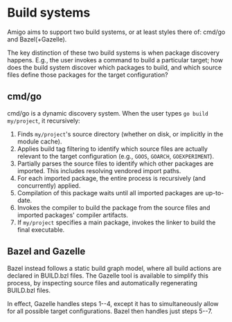 # Build systems

Amigo aims to support two build systems, or at least styles there of:
cmd/go and Bazel(+Gazelle).

The key distinction of these two build systems is when package
discovery happens. E.g., the user invokes a command to build a
particular target; how does the build system discover which packages
to build, and which source files define those packages for the target
configuration?

## cmd/go

cmd/go is a dynamic discovery system. When the user types `go build
my/project`, it recursively:

1. Finds `my/project`'s source directory (whether on disk, or
   implicitly in the module cache).
2. Applies build tag filtering to identify which source files are
   actually relevant to the target configuration (e.g., `GOOS`,
   `GOARCH`, `GOEXPERIMENT`).
3. Partially parses the source files to identify which other packages
   are imported. This includes resolving vendored import paths.
4. For each imported package, the entire process is recursively (and
   concurrently) applied.
5. Compilation of this package waits until all imported packages are
   up-to-date.
6. Invokes the compiler to build the package from the source files and
   imported packages' compiler artifacts.
7. If `my/project` specifies a main package, invokes the linker to
   build the final executable.

## Bazel and Gazelle

Bazel instead follows a static build graph model, where all build
actions are declared in BUILD.bzl files. The Gazelle tool is available
to simplify this process, by inspecting source files and automatically
regenerating BUILD.bzl files.

In effect, Gazelle handles steps 1--4, except it has to simultaneously
allow for all possible target configurations. Bazel then handles just
steps 5--7.
